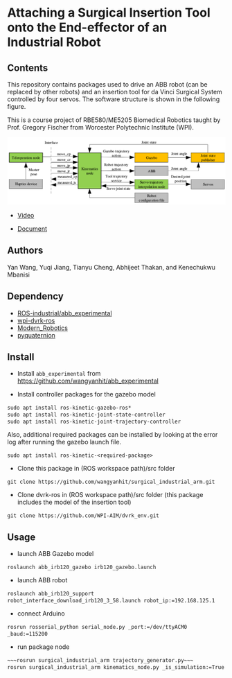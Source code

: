 # Attaching a Surgical Insertion Tool onto the End-effector of an Industrial Robot

## Contents

This repository contains packages used to drive an ABB robot (can be replaced by other robots) and an insertion tool for da Vinci Surgical System controlled by four servos. The software structure is shown in the following figure.

This is a course project of RBE580/ME5205 Biomedical Robotics taught by Prof. Gregory Fischer from Worcester Polytechnic Institute (WPI).

![Screenshot](doc/system_structure.png)

* [Video]

* [Document]

## Authors
Yan Wang, Yuqi Jiang, Tianyu Cheng, Abhijeet Thakan, and Kenechukwu Mbanisi

## Dependency 
* [ROS-industrial/abb_experimental]
* [wpi-dvrk-ros]
* [Modern_Robotics]
* [pyquaternion]


## Install
* Install ```abb_experimental``` from <https://github.com/wangyanhit/abb_experimental>

* Install controller packages for the gazebo model
```
sudo apt install ros-kinetic-gazebo-ros*
sudo apt install ros-kinetic-joint-state-controller
sudo apt install ros-kinetic-joint-trajectory-controller
```

Also, additional required packages can be installed by looking at the error log after running the gazebo launch file.
```
sudo apt install ros-kinetic-<required-package>
```


* Clone this package in (ROS workspace path)/src folder
```
git clone https://github.com/wangyanhit/surgical_industrial_arm.git
```

* Clone dvrk-ros in (ROS workspace path)/src folder (this package includes the model of the insertion tool)
```
git clone https://github.com/WPI-AIM/dvrk_env.git
```


## Usage
* launch ABB Gazebo model
```
roslaunch abb_irb120_gazebo irb120_gazebo.launch
```
* launch ABB robot
```
roslaunch abb_irb120_support robot_interface_download_irb120_3_58.launch robot_ip:=192.168.125.1
```

* connect Arduino
```
rosrun rosserial_python serial_node.py _port:=/dev/ttyACM0 _baud:=115200
```

* run package node
```
~~~rosrun surgical_industrial_arm trajectory_generator.py~~~
rosrun surgical_industrial_arm kinematics_node.py _is_simulation:=True
```

[Modern_Robotics]: http://hades.mech.northwestern.edu/index.php/Modern_Robotics
[wpi-dvrk-ros]: https://github.com/WPI-AIM/dvrk_env
[ROS-industrial/abb_experimental]: https://github.com/ros-industrial/abb_experimental
[pyquaternion]: http://kieranwynn.github.io/pyquaternion/
[Video]: https://www.youtube.com/watch?v=EwtT7nBfjyI
[Document]: doc/final_report.pdf

